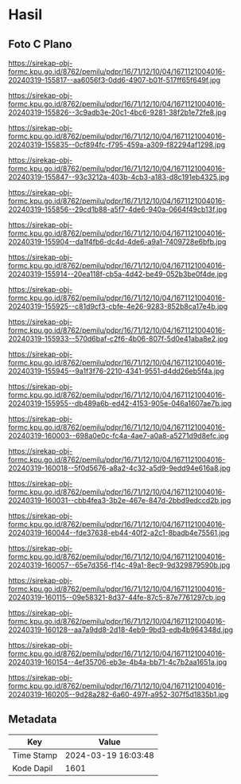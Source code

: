 # Hasil

## Foto C Plano

https://sirekap-obj-formc.kpu.go.id/8762/pemilu/pdpr/16/71/12/10/04/1671121004016-20240319-155817--aa6056f3-0dd6-4907-b01f-517ff65f649f.jpg

https://sirekap-obj-formc.kpu.go.id/8762/pemilu/pdpr/16/71/12/10/04/1671121004016-20240319-155826--3c9adb3e-20c1-4bc6-9281-38f2b1e72fe8.jpg

https://sirekap-obj-formc.kpu.go.id/8762/pemilu/pdpr/16/71/12/10/04/1671121004016-20240319-155835--0cf894fc-f795-459a-a309-f82294af1298.jpg

https://sirekap-obj-formc.kpu.go.id/8762/pemilu/pdpr/16/71/12/10/04/1671121004016-20240319-155847--93c3212a-403b-4cb3-a183-d8c191eb4325.jpg

https://sirekap-obj-formc.kpu.go.id/8762/pemilu/pdpr/16/71/12/10/04/1671121004016-20240319-155856--29cd1b88-a5f7-4de6-940a-0664f49cb13f.jpg

https://sirekap-obj-formc.kpu.go.id/8762/pemilu/pdpr/16/71/12/10/04/1671121004016-20240319-155904--da1f4fb6-dc4d-4de6-a9a1-7409728e6bfb.jpg

https://sirekap-obj-formc.kpu.go.id/8762/pemilu/pdpr/16/71/12/10/04/1671121004016-20240319-155914--20ea118f-cb5a-4d42-be49-052b3be0f4de.jpg

https://sirekap-obj-formc.kpu.go.id/8762/pemilu/pdpr/16/71/12/10/04/1671121004016-20240319-155925--c81d9cf3-cbfe-4e26-9283-852b8ca17e4b.jpg

https://sirekap-obj-formc.kpu.go.id/8762/pemilu/pdpr/16/71/12/10/04/1671121004016-20240319-155933--570d6baf-c2f6-4b06-807f-5d0e41aba8e2.jpg

https://sirekap-obj-formc.kpu.go.id/8762/pemilu/pdpr/16/71/12/10/04/1671121004016-20240319-155945--9a1f3f76-2210-4341-9551-d4dd26eb5f4a.jpg

https://sirekap-obj-formc.kpu.go.id/8762/pemilu/pdpr/16/71/12/10/04/1671121004016-20240319-155955--db489a6b-ed42-4153-905e-046a1607ae7b.jpg

https://sirekap-obj-formc.kpu.go.id/8762/pemilu/pdpr/16/71/12/10/04/1671121004016-20240319-160003--698a0e0c-fc4a-4ae7-a0a8-a5271d9d8efc.jpg

https://sirekap-obj-formc.kpu.go.id/8762/pemilu/pdpr/16/71/12/10/04/1671121004016-20240319-160018--5f0d5676-a8a2-4c32-a5d9-9edd94e616a8.jpg

https://sirekap-obj-formc.kpu.go.id/8762/pemilu/pdpr/16/71/12/10/04/1671121004016-20240319-160031--cbb4fea3-3b2e-467e-847d-2bbd9edccd2b.jpg

https://sirekap-obj-formc.kpu.go.id/8762/pemilu/pdpr/16/71/12/10/04/1671121004016-20240319-160044--fde37638-eb44-40f2-a2c1-8badb4e75561.jpg

https://sirekap-obj-formc.kpu.go.id/8762/pemilu/pdpr/16/71/12/10/04/1671121004016-20240319-160057--65e7d356-f14c-49a1-8ec9-9d329879590b.jpg

https://sirekap-obj-formc.kpu.go.id/8762/pemilu/pdpr/16/71/12/10/04/1671121004016-20240319-160115--09e58321-8d37-44fe-87c5-87e7761297cb.jpg

https://sirekap-obj-formc.kpu.go.id/8762/pemilu/pdpr/16/71/12/10/04/1671121004016-20240319-160128--aa7a9dd8-2d18-4eb9-9bd3-edb4b964348d.jpg

https://sirekap-obj-formc.kpu.go.id/8762/pemilu/pdpr/16/71/12/10/04/1671121004016-20240319-160154--4ef35706-eb3e-4b4a-bb71-4c7b2aa1651a.jpg

https://sirekap-obj-formc.kpu.go.id/8762/pemilu/pdpr/16/71/12/10/04/1671121004016-20240319-160205--9d28a282-6a60-497f-a952-307f5d1835b1.jpg


## Metadata

| Key        | Value               |
| ---------- | ------------------- |
| Time Stamp | 2024-03-19 16:03:48 |
| Kode Dapil | 1601                |



